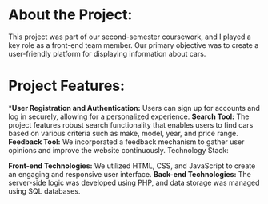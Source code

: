 # About the Project:
This project was part of our second-semester coursework, and I played a key role as a front-end team member. Our primary objective was to create a user-friendly platform for displaying information about cars.

# Project Features:


*<strong>User Registration and Authentication:</strong> Users can sign up for accounts and log in securely, allowing for a personalized experience.
<strong>Search Tool:</strong> The project features robust search functionality that enables users to find cars based on various criteria such as make, model, year, and price range.
<strong>Feedback Tool:</strong> We incorporated a feedback mechanism to gather user opinions and improve the website continuously.
Technology Stack:

<strong>Front-end Technologies:</strong> We utilized HTML, CSS, and JavaScript to create an engaging and responsive user interface.
<strong>Back-end Technologies:</strong> The server-side logic was developed using PHP, and data storage was managed using SQL databases.
